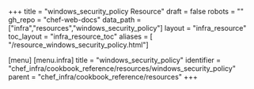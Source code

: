 +++
title = "windows_security_policy Resource"
draft = false
robots = ""
gh_repo = "chef-web-docs"
data_path = ["infra","resources","windows_security_policy"]
layout = "infra_resource"
toc_layout = "infra_resource_toc"
aliases = [ "/resource_windows_security_policy.html"]

[menu]
  [menu.infra]
    title = "windows_security_policy"
    identifier = "chef_infra/cookbook_reference/resources/windows_security_policy"
    parent = "chef_infra/cookbook_reference/resources"
+++

<!-- The contents of this page are automatically generated from the windows_security_policy.yaml file in the data directory. -->
<!-- To suggest a change, edit the https://github.com/chef/chef/blob/main/lib/chef/resource/windows_security_policy.rb file
      and submit a pull request to the https://github.com/chef/chef repository. -->
